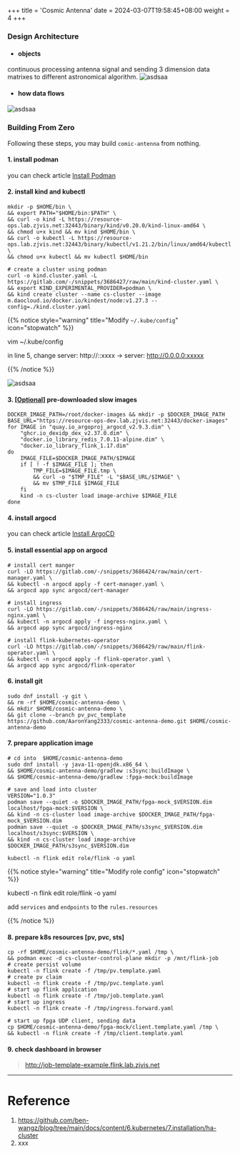 +++
title = 'Cosmic Antenna'
date = 2024-03-07T19:58:45+08:00
weight = 4
+++


### Design Architecture
- #### objects
continuous processing antenna signal and sending 3 dimension data matrixes to different astronomical algorithm.
![asdsaa](../../images/content/cosmic-antenna/objects.png)
- #### how data flows
![asdsaa](../../images/content/cosmic-antenna/flow.png)


### Building From Zero

Following these steps, you may build `comic-antenna` from nothing.
#### 1. install podman

you can check article [Install Podman](kubernetes/conatiner/podman/index.html)


#### 2. install kind and kubectl

```shell
mkdir -p $HOME/bin \
&& export PATH="$HOME/bin:$PATH" \
&& curl -o kind -L https://resource-ops.lab.zjvis.net:32443/binary/kind/v0.20.0/kind-linux-amd64 \
&& chmod u+x kind && mv kind $HOME/bin \
&& curl -o kubectl -L https://resource-ops.lab.zjvis.net:32443/binary/kubectl/v1.21.2/bin/linux/amd64/kubectl \
&& chmod u+x kubectl && mv kubectl $HOME/bin
```

```shell
# create a cluster using podman
curl -o kind.cluster.yaml -L https://gitlab.com/-/snippets/3686427/raw/main/kind-cluster.yaml \
&& export KIND_EXPERIMENTAL_PROVIDER=podman \
&& kind create cluster --name cs-cluster --image m.daocloud.io/docker.io/kindest/node:v1.27.3 --config=./kind.cluster.yaml
```


{{% notice style="warning" title="Modify `~/.kube/config`" icon="stopwatch" %}}

vim ~/.kube/config

in line 5, change server: http://::xxxx -> server: http://0.0.0.0:xxxxx

{{% /notice %}}

![asdsaa](../../images/content/cosmic-antenna/kube-config.png)

#### 3. [[Optional]]() pre-downloaded slow images
```shell
DOCKER_IMAGE_PATH=/root/docker-images && mkdir -p $DOCKER_IMAGE_PATH
BASE_URL="https://resource-ops-dev.lab.zjvis.net:32443/docker-images"
for IMAGE in "quay.io_argoproj_argocd_v2.9.3.dim" \
    "ghcr.io_dexidp_dex_v2.37.0.dim" \
    "docker.io_library_redis_7.0.11-alpine.dim" \
    "docker.io_library_flink_1.17.dim"
do
    IMAGE_FILE=$DOCKER_IMAGE_PATH/$IMAGE
    if [ ! -f $IMAGE_FILE ]; then
        TMP_FILE=$IMAGE_FILE.tmp \
        && curl -o "$TMP_FILE" -L "$BASE_URL/$IMAGE" \
        && mv $TMP_FILE $IMAGE_FILE
    fi
    kind -n cs-cluster load image-archive $IMAGE_FILE
done
```
#### 4. install argocd
you can check article [Install ArgoCD](kubernetes/argo/argo-cd/argocd/index.html)
    
#### 5. install essential app on argocd

```shell
# install cert manger    
curl -LO https://gitlab.com/-/snippets/3686424/raw/main/cert-manager.yaml \
&& kubectl -n argocd apply -f cert-manager.yaml \
&& argocd app sync argocd/cert-manager

# install ingress
curl -LO https://gitlab.com/-/snippets/3686426/raw/main/ingress-nginx.yaml \
&& kubectl -n argocd apply -f ingress-nginx.yaml \
&& argocd app sync argocd/ingress-nginx

# install flink-kubernetes-operator
curl -LO https://gitlab.com/-/snippets/3686429/raw/main/flink-operator.yaml \
&& kubectl -n argocd apply -f flink-operator.yaml \
&& argocd app sync argocd/flink-operator
```

#### 6. install git

```shell
sudo dnf install -y git \
&& rm -rf $HOME/cosmic-antenna-demo \
&& mkdir $HOME/cosmic-antenna-demo \
&& git clone --branch pv_pvc_template https://github.com/AaronYang2333/cosmic-antenna-demo.git $HOME/cosmic-antenna-demo
```

#### 7. prepare application image
```shell
# cd into  $HOME/cosmic-antenna-demo
sudo dnf install -y java-11-openjdk.x86_64 \
&& $HOME/cosmic-antenna-demo/gradlew :s3sync:buildImage \
&& $HOME/cosmic-antenna-demo/gradlew :fpga-mock:buildImage
```

```shell
# save and load into cluster
VERSION="1.0.3"
podman save --quiet -o $DOCKER_IMAGE_PATH/fpga-mock_$VERSION.dim localhost/fpga-mock:$VERSION \
&& kind -n cs-cluster load image-archive $DOCKER_IMAGE_PATH/fpga-mock_$VERSION.dim
podman save --quiet -o $DOCKER_IMAGE_PATH/s3sync_$VERSION.dim localhost/s3sync:$VERSION \
&& kind -n cs-cluster load image-archive $DOCKER_IMAGE_PATH/s3sync_$VERSION.dim
```

```shell
kubectl -n flink edit role/flink -o yaml
```

{{% notice style="warning" title="Modify role config" icon="stopwatch" %}}

kubectl -n flink edit role/flink -o yaml

add `services` and `endpoints` to the `rules.resources`

{{% /notice %}}

#### 8. prepare k8s resources [pv, pvc, sts]
```shell
cp -rf $HOME/cosmic-antenna-demo/flink/*.yaml /tmp \
&& podman exec -d cs-cluster-control-plane mkdir -p /mnt/flink-job
# create persist volume
kubectl -n flink create -f /tmp/pv.template.yaml
# create pv claim
kubectl -n flink create -f /tmp/pvc.template.yaml
# start up flink application
kubectl -n flink create -f /tmp/job.template.yaml
# start up ingress
kubectl -n flink create -f /tmp/ingress.forward.yaml
```

```shell
# start up fpga UDP client, sending data 
cp $HOME/cosmic-antenna-demo/fpga-mock/client.template.yaml /tmp \
&& kubectl -n flink create -f /tmp/client.template.yaml
```

#### 9. check dashboard in browser

> http://job-template-example.flink.lab.zjvis.net


---
# Reference
1. https://github.com/ben-wangz/blog/tree/main/docs/content/6.kubernetes/7.installation/ha-cluster
2. xxx